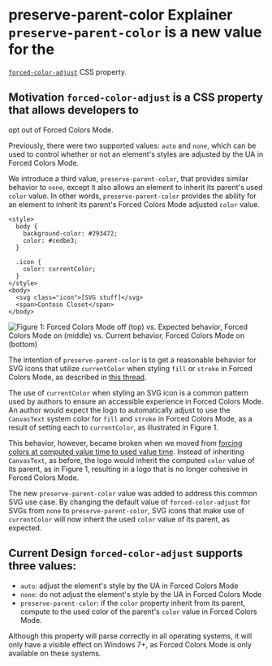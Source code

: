 # preserve-parent-color Explainer `preserve-parent-color` is a new value for the
[`forced-color-adjust`](https://www.w3.org/TR/css-color-adjust-1) CSS property.

## Motivation `forced-color-adjust` is a CSS property that allows developers to
opt out of Forced Colors Mode.

Previously, there were two supported values: `auto` and `none`, which can be
used to control whether or not an element's styles are adjusted by the UA in
Forced Colors Mode.

We introduce a third value, `preserve-parent-color`, that provides similar
behavior to `none`, except it also allows an element to inherit its parent's
used `color` value. In other words, `preserve-parent-color` provides the ability
for an element to inherit its parent's Forced Colors Mode adjusted `color`
value.

```
<style>
  body {
    background-color: #293472;
    color: #cedbe3;
  }
  
  .icon {
    color: currentColor;
  }
</style>
<body>
  <svg class="icon">[SVG stuff]</svg>
  <span>Contoso Closet</span>
</body>
```

![Figure 1: Forced Colors Mode off (top) vs. Expected behavior, Forced Colors
Mode on (middle) vs. Current behavior, Forced Colors Mode on
(bottom)](preserve-parent-color-example.png) 

The intention of `preserve-parent-color` is to get a reasonable behavior for SVG
icons that utilize `currentColor` when styling `fill` or `stroke` in Forced
Colors Mode, as described in [this
thread](https://github.com/w3c/csswg-drafts/issues/6310).

The use of `currentColor` when styling an SVG icon is a common pattern used by
authors to ensure an accessible experience in Forced Colors Mode. An author
would expect the logo to automatically adjust to use the `CanvasText` system
color for `fill` and `stroke` in Forced Colors Mode, as a result of setting each
to `currentColor`, as illustrated in Figure 1.

This behavior, however, became broken when we moved from [forcing colors at
computed value time to used value
time](https://github.com/w3c/csswg-drafts/issues/4915). Instead of inheriting
`CanvasText`, as before, the logo would inherit the computed `color` value of
its parent, as in Figure 1, resulting in a logo that is no longer cohesive in
Forced Colors Mode.

The new `preserve-parent-color` value was added to address this common SVG use
case. By changing the default value of `forced-color-adjust` for SVGs from
`none` to `preserve-parent-color`, SVG icons that make use of `currentColor`
will now inherit the used `color` value of its parent, as expected.

## Current Design `forced-color-adjust` supports three values:
  - `auto`: adjust the element's style by the UA in Forced Colors Mode
  - `none`: do not adjust the element's style by the UA in Forced Colors Mode
  - `preserve-parent-color`: if the `color` property inherit from its parent,
    compute to the used color of the parent's `color` value in Forced Colors
Mode.

Although this property will parse correctly in all operating systems, it will
only have a visible effect on Windows 7+, as Forced Colors Mode is only
available on these systems.

